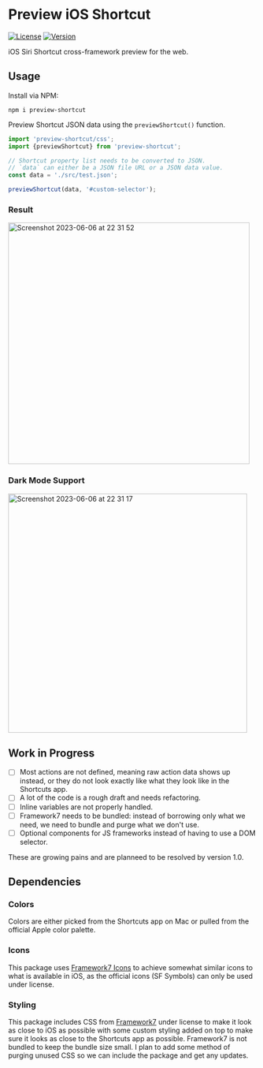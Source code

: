 # Preview iOS Shortcut

[![License](https://img.shields.io/github/license/electrikmilk/preview-shortcut)](https://github.com/electrikmilk/preview-shortcut/blob/main/LICENSE)
[![Version](https://img.shields.io/npm/v/preview-shortcut)](https://www.npmjs.com/package/preview-shortcut)

iOS Siri Shortcut cross-framework preview for the web.

## Usage

Install via NPM:

```console
npm i preview-shortcut
```

Preview Shortcut JSON data using the `previewShortcut()` function.

```javascript
import 'preview-shortcut/css';
import {previewShortcut} from 'preview-shortcut';

// Shortcut property list needs to be converted to JSON.
// `data` can either be a JSON file URL or a JSON data value.
const data = './src/test.json';

previewShortcut(data, '#custom-selector');
```

### Result

<img width="490" alt="Screenshot 2023-06-06 at 22 31 52" src="https://github.com/electrikmilk/preview-shortcut/assets/4368524/8ea83434-7ad7-40a1-9e0a-25aa7c33c226">

### Dark Mode Support

<img width="485" alt="Screenshot 2023-06-06 at 22 31 17" src="https://github.com/electrikmilk/preview-shortcut/assets/4368524/57a12542-d732-4580-9c97-5f1c02a5e55c">

## Work in Progress

- [ ] Most actions are not defined, meaning raw action data shows up instead, or they do not look exactly like what they look like in the Shortcuts app.
- [ ] A lot of the code is a rough draft and needs refactoring.
- [ ] Inline variables are not properly handled.
- [ ] Framework7 needs to be bundled: instead of borrowing only what we need, we need to bundle and purge what we don't use.
- [ ] Optional components for JS frameworks instead of having to use a DOM selector.

These are growing pains and are planneed to be resolved by version 1.0.

## Dependencies

### Colors

Colors are either picked from the Shortcuts app on Mac or pulled from the official Apple color palette.

### Icons

This package uses [Framework7 Icons](https://framework7.io/icons/) to achieve somewhat similar icons to what is available in iOS, as the official icons (SF Symbols) can only be used under license.

### Styling

This package includes CSS from [Framework7](https://github.com/framework7io/framework7) under license to make it look as close to iOS as possible with some custom styling added on top to make sure it looks as close to the Shortcuts app as possible. Framework7 is not bundled to keep the bundle size small. I plan to add some method of purging unused CSS so we can include the package and get any updates.
